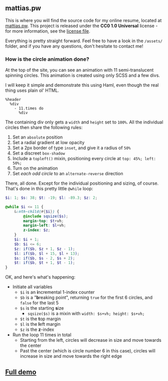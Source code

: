 ## mattias.pw
This is where you will find the source code for my online resume, located at [mattias.pw](http://www.mattias.pw). This project is released under the **CC0 1.0 Universal** license - for more information, see the [license file](https://github.com/pestbarn/pestbarn.github.io/blob/master/LICENSE).

Everything is pretty straight forward. Feel free to have a look in the `/assets/` folder, and if you have any questions, don't hesitate to contact me!

### How is the circle animation done?
At the top of the site, you can see an animation with 11 semi-translucent spinning circles. This animation is created using only SCSS and a few divs.

I will keep it simple and demonstrate this using Haml, even though the real thing uses plain ol' HTML.
```Haml
%header
  %div
    - 11.times do
      %div
```

The containing div only gets a `width` and `height` set to `100%`. All the individual circles then share the following rules:

1. Set an `absolute` position
2. Set a radial gradient at low opacity
3. Set a 2px border of type `inset`, and give it a radius of `50%`
4. Set a discreet `box-shadow`
5. Include a `topleft()` mixin, positioning every circle at `top: 45%; left: 50%;`
6. Turn on the animation
7. Set *each odd circle* to an `alternate-reverse` direction

There, all done. Except for the individual positioning and sizing, of course. That's done in this pretty little `@while` loop:
```SCSS
$i: 1; $s: 38; $t: -19; $l: -89.3; $z: 2;

@while $i <= 11 {
    &:nth-child(#{$i}) {
        @include sqsize($s);
        margin-top: $t+vh;
        margin-left: $l+vh;
        z-index: $z;
    }
    $i: $i + 1;
    $b: $i <= 6;
    $z: if($b, $z + 1, $z - 1);
    $l: if($b, $l + 15, $l + 13);
    $s: if($b, $s - 2, $s + 2);
    $t: if($b, $t + 1, $t - 1);
}
```

OK, and here's what's happening:

* Initiate all variables
   * `$i` is an **i**ncremental 1-index counter
   * `$b` is a "**b**reaking point", returning `true` for the first 6 circles, and `false` for the last 5
   * `$s` is the starting **s**ize
     * `sqsize($s)` is a mixin with `width: $s+vh; height: $s+vh;`
   * `$t` is the **t**op margin
   * `$l` is the **l**eft margin
   * `$z` is the **z**-index
* Run the loop 11 times in total
   * Starting from the left, circles will decrease in size and move towards the center
   * Past the center (which is circle number 6 in this case), circles will increase in size and move towards the right edge

## [Full demo](http://codepen.io/pestbarn/pen/myqvEq?editors=1100)
